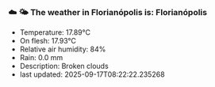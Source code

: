 ### ☁️ 🌤️  The weather in Florianópolis is: Florianópolis

- Temperature: 17.89°C
- On flesh: 17.93°C
- Relative air humidity: 84%
- Rain: 0.0 mm
- Description: Broken clouds
- last updated: 2025-09-17T08:22:22.235268
